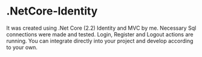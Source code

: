 # .NetCore-Identity
It was created using .Net Core (2.2) Identity and MVC by me. Necessary Sql connections were made and tested. Login, Register and Logout actions are running. You can integrate directly into your project and develop according to your own.
